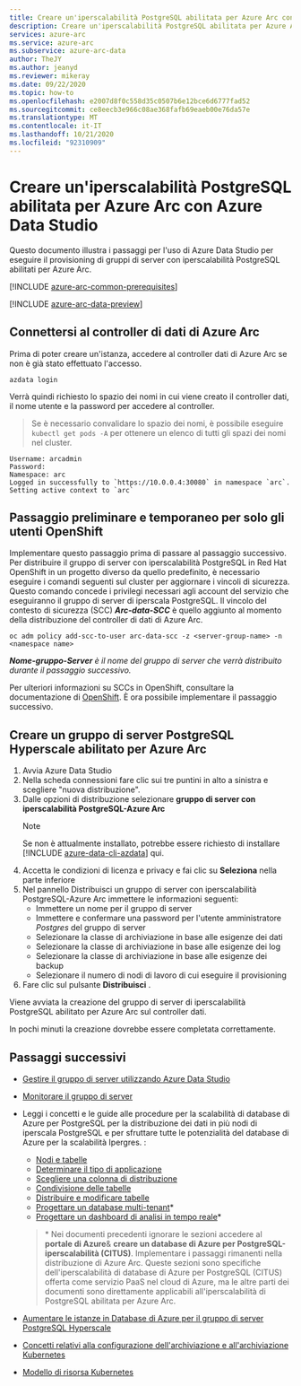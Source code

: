 ```yaml
---
title: Creare un'iperscalabilità PostgreSQL abilitata per Azure Arc con Azure Data Studio
description: Creare un'iperscalabilità PostgreSQL abilitata per Azure Arc con Azure Data Studio
services: azure-arc
ms.service: azure-arc
ms.subservice: azure-arc-data
author: TheJY
ms.author: jeanyd
ms.reviewer: mikeray
ms.date: 09/22/2020
ms.topic: how-to
ms.openlocfilehash: e2007d8f0c558d35c0507b6e12bce6d6777fad52
ms.sourcegitcommit: ce8eecb3e966c08ae368fafb69eaeb00e76da57e
ms.translationtype: MT
ms.contentlocale: it-IT
ms.lasthandoff: 10/21/2020
ms.locfileid: "92310909"
---
```

# <a name="create-azure-arc-enabled-postgresql-hyperscale-using-azure-data-studio"></a>Creare un'iperscalabilità PostgreSQL abilitata per Azure Arc con Azure Data Studio

Questo documento illustra i passaggi per l'uso di Azure Data Studio per eseguire il provisioning di gruppi di server con iperscalabilità PostgreSQL abilitati per Azure Arc.

[!INCLUDE [azure-arc-common-prerequisites](../../../includes/azure-arc-common-prerequisites.md)]

[!INCLUDE [azure-arc-data-preview](../../../includes/azure-arc-data-preview.md)]

## <a name="connect-to-the-azure-arc-data-controller"></a>Connettersi al controller di dati di Azure Arc

Prima di poter creare un'istanza, accedere al controller dati di Azure Arc se non è già stato effettuato l'accesso.

```console
azdata login
```

Verrà quindi richiesto lo spazio dei nomi in cui viene creato il controller dati, il nome utente e la password per accedere al controller.

> Se è necessario convalidare lo spazio dei nomi, è possibile eseguire ```kubectl get pods -A``` per ottenere un elenco di tutti gli spazi dei nomi nel cluster.

```console
Username: arcadmin
Password:
Namespace: arc
Logged in successfully to `https://10.0.0.4:30080` in namespace `arc`. Setting active context to `arc`
```

## <a name="preliminary-and-temporary-step-for-openshift-users-only"></a>Passaggio preliminare e temporaneo per solo gli utenti OpenShift

Implementare questo passaggio prima di passare al passaggio successivo. Per distribuire il gruppo di server con iperscalabilità PostgreSQL in Red Hat OpenShift in un progetto diverso da quello predefinito, è necessario eseguire i comandi seguenti sul cluster per aggiornare i vincoli di sicurezza. Questo comando concede i privilegi necessari agli account del servizio che eseguiranno il gruppo di server di iperscala PostgreSQL. Il vincolo del contesto di sicurezza (SCC) **_Arc-data-SCC_** è quello aggiunto al momento della distribuzione del controller di dati di Azure Arc.

```console
oc adm policy add-scc-to-user arc-data-scc -z <server-group-name> -n <namespace name>
```

_**Nome-gruppo-Server** è il nome del gruppo di server che verrà distribuito durante il passaggio successivo._
   
Per ulteriori informazioni su SCCs in OpenShift, consultare la documentazione di [OpenShift](https://docs.openshift.com/container-platform/4.2/authentication/managing-security-context-constraints.html).
È ora possibile implementare il passaggio successivo.

## <a name="create-an-azure-arc-enabled-postgresql-hyperscale-server-group"></a>Creare un gruppo di server PostgreSQL Hyperscale abilitato per Azure Arc

1. Avvia Azure Data Studio
1. Nella scheda connessioni fare clic sui tre puntini in alto a sinistra e scegliere "nuova distribuzione".
1. Dalle opzioni di distribuzione selezionare **gruppo di server con iperscalabilità PostgreSQL-Azure Arc**
    >[!NOTE]
    > Se non è attualmente installato, potrebbe essere richiesto di installare [!INCLUDE [azure-data-cli-azdata](../../../includes/azure-data-cli-azdata.md)] qui.
1. Accetta le condizioni di licenza e privacy e fai clic su **Seleziona** nella parte inferiore
1. Nel pannello Distribuisci un gruppo di server con iperscalabilità PostgreSQL-Azure Arc immettere le informazioni seguenti:
   - Immettere un nome per il gruppo di server
   - Immettere e confermare una password per l'utente amministratore _Postgres_ del gruppo di server
   - Selezionare la classe di archiviazione in base alle esigenze dei dati
   - Selezionare la classe di archiviazione in base alle esigenze dei log
   - Selezionare la classe di archiviazione in base alle esigenze dei backup
   - Selezionare il numero di nodi di lavoro di cui eseguire il provisioning
1. Fare clic sul pulsante **Distribuisci** .

Viene avviata la creazione del gruppo di server di iperscalabilità PostgreSQL abilitato per Azure Arc sul controller dati.

In pochi minuti la creazione dovrebbe essere completata correttamente.

## <a name="next-steps"></a>Passaggi successivi
- [Gestire il gruppo di server utilizzando Azure Data Studio](manage-postgresql-hyperscale-server-group-with-azure-data-studio.md)
- [Monitorare il gruppo di server](monitor-grafana-kibana.md)
- Leggi i concetti e le guide alle procedure per la scalabilità di database di Azure per PostgreSQL per la distribuzione dei dati in più nodi di iperscala PostgreSQL e per sfruttare tutte le potenzialità del database di Azure per la scalabilità Ipergres. :
    * [Nodi e tabelle](../../postgresql/concepts-hyperscale-nodes.md)
    * [Determinare il tipo di applicazione](../../postgresql/concepts-hyperscale-app-type.md)
    * [Scegliere una colonna di distribuzione](../../postgresql/concepts-hyperscale-choose-distribution-column.md)
    * [Condivisione delle tabelle](../../postgresql/concepts-hyperscale-colocation.md)
    * [Distribuire e modificare tabelle](../../postgresql/howto-hyperscale-modify-distributed-tables.md)
    * [Progettare un database multi-tenant](../../postgresql/tutorial-design-database-hyperscale-multi-tenant.md)*
    * [Progettare un dashboard di analisi in tempo reale](../../postgresql/tutorial-design-database-hyperscale-realtime.md)*

    > \* Nei documenti precedenti ignorare le sezioni accedere al **portale di Azure**& **creare un database di Azure per PostgreSQL-iperscalabilità (CITUS)**. Implementare i passaggi rimanenti nella distribuzione di Azure Arc. Queste sezioni sono specifiche dell'iperscalabilità di database di Azure per PostgreSQL (CITUS) offerta come servizio PaaS nel cloud di Azure, ma le altre parti dei documenti sono direttamente applicabili all'iperscalabilità di PostgreSQL abilitata per Azure Arc.

- [Aumentare le istanze in Database di Azure per il gruppo di server PostgreSQL Hyperscale](scale-out-postgresql-hyperscale-server-group.md)
- [Concetti relativi alla configurazione dell'archiviazione e all'archiviazione Kubernetes](storage-configuration.md)
- [Modello di risorsa Kubernetes](https://github.com/kubernetes/community/blob/master/contributors/design-proposals/scheduling/resources.md#resource-quantities)


